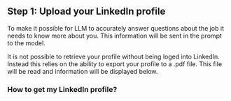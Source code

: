 ## Step 1: Upload your LinkedIn profile

To make it possible for LLM to accurately answer questions about the job it needs to know more about you. This information will be sent in the prompt to the model.

It is not possible to retrieve your profile without being loged into LinkedIn. Instead this relies on the ability to export your profile to a .pdf file. This file will be read and information will be displayed below.

### How to get my LinkedIn profile?

